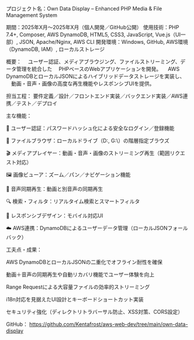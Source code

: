 プロジェクト名：Own Data Display – Enhanced PHP Media & File Management System 

期間：2025年X月〜2025年X月（個人開発／GitHub公開） 
使用技術：PHP 7.4+, Composer, AWS DynamoDB, HTML5, CSS3, JavaScript, Vue.js（UI一部）, 
JSON, Apache/Nginx, AWS CLI 開発環境：Windows, GitHub, AWS環境（DynamoDB, IAM）, 
ローカルストレージ

概要： 
　ユーザー認証、メディアブラウジング、ファイルストリーミング、データ管理を統合した
　PHPベースのWebアプリケーションを開発。
　AWS DynamoDBとローカルJSONによるハイブリッドデータストレージを実装し、
　動画・音声・画像の高度な再生機能やレスポンシブUIを提供。

担当工程： 要件定義／設計／フロントエンド実装／バックエンド実装／AWS連携／テスト／デプロイ

主な機能：

🔐 ユーザー認証：パスワードハッシュ化による安全なログイン／登録機能

📁 ファイルブラウザ：ローカルドライブ（D:\, G:\）の階層指定ブラウズ

🎬 メディアプレイヤー：動画・音声・画像のストリーミング再生（範囲リクエスト対応）

🖼 画像ビューア：ズーム／パン／ナビゲーション機能

🎵 音声同期再生：動画と別音声の同期再生

🔍 検索・フィルタ：リアルタイム検索とスマートフィルタ

📱 レスポンシブデザイン：モバイル対応UI

☁️ AWS連携：DynamoDBによるユーザーデータ管理（ローカルJSONフォールバック）

工夫点・成果：

AWS DynamoDBとローカルJSONの二重化でオフライン耐性を確保

動画＋音声の同期再生や自動リカバリ機能でユーザー体験を向上

Range Requestによる大容量ファイルの効率的ストリーミング

i18n対応を見据えたUI設計とキーボードショートカット実装

セキュリティ強化（ディレクトリトラバーサル防止、XSS対策、CORS設定）

GitHub： https://github.com/Kentafrost/aws-web-dev/tree/main/own-data-display